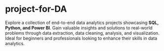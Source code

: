 # project-for-DA

Explore a collection of end-to-end data analytics projects showcasing **SQL, Python, and Power BI**. Gain valuable insights and solutions to real-world problems through data extraction, data cleaning, analysis, and visualization. Ideal for beginners and professionals looking to enhance their skills in data analytics.

